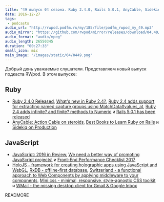 ```yaml
---
title: "49 выпуск 04 сезона. Ruby 2.4.0, Rails 5.0.1, AnyCable, Sidekiq on Production, JavaScript: 2016 in Review, HoloJS и прочее"
date: 2016-12-27
tags:
 - podcasts
audio_url: "http://rwpod.podfm.ru/my/185/file/podfm_rwpod_my_49.mp3"
audio_mirror: "https://github.com/rwpod/mirror/releases/download/04.49/0449.mp3"
audio_format: "audio/mpeg"
audio_length: 26550345
duration: "00:27:33"
small_icon: mic
main_image: "/images/static/04/0449.png"
---
```


Добрый день уважаемые слушатели. Представляем новый выпуск подкаста RWpod. В этом выпуске:

## Ruby

 - [Ruby 2.4.0 Released](https://www.ruby-lang.org/en/news/2016/12/25/ruby-2-4-0-released/), [What's new in Ruby 2.4?](http://nithinbekal.com/posts/ruby-2-4-features/), [Ruby 2.4 adds support for extracting named capture groups using MatchData#values_at](http://blog.bigbinary.com/2016/12/21/ruby-2.4-adds-matchdata-values-at-for-extracting-named-and-positional-capture-groups.html), [Ruby 2.4 adds infinite? and finite? methods to Numeric](http://blog.bigbinary.com/2016/12/19/ruby-2-4-adds-infinite-method-to-numeric.html) и [Rails 5.0.1 has been released](http://weblog.rubyonrails.org/2016/12/21/Rails-5-0-1-has-been-released/)
 - [AnyCable: Action Cable on steroids](https://evilmartians.com/chronicles/anycable-actioncable-on-steroids), [Best Books to Learn Ruby on Rails](https://prograils.com/posts/ruby-rails-books-learn-beginners) и [Sidekiq on Production](https://www.driftingruby.com/episodes/sidekiq-on-production)

## JavaScript

 - [JavaScript: 2016 in Review](https://www.sitepoint.com/javascript-2016-in-review/), [We need a better way of promoting JavaScript projects!](https://medium.com/@domagojk/the-js-community-needs-a-model-of-scientific-publishing-97cb2e3f8163) и [Front-End Performance Checklist 2017](https://www.smashingmagazine.com/2016/12/front-end-performance-checklist-2017-pdf-pages/)
 - [HoloJS - framework for creating holographic apps using JavaScript and WebGL](https://github.com/Microsoft/HoloJS), [RxDB - offline-first database](https://github.com/pubkey/rxdb), [Switzerland - a functional approach to Web Components by applying middleware to your components](https://github.com/Wildhoney/Switzerland), [Mini.css - minimal, responsive, style-agnostic CSS toolkit](https://chalarangelo.github.io/mini.css/) и [WMail - the missing desktop client for Gmail & Google Inbox](https://thomas101.github.io/wmail/)

READMORE

